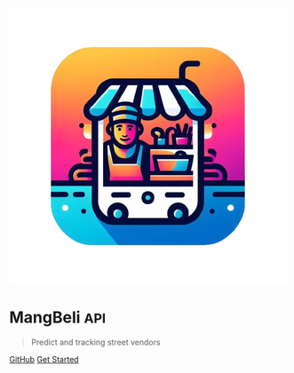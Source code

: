 ![logo](https://raw.githubusercontent.com/Bangkit-Capstone-CH2-PS124-Team/mangbeli-api-doc/main/assets/img/Logo.png)

# MangBeli <small>API</small>

> Predict and tracking street vendors

[GitHub](https://github.com/Bangkit-Capstone-CH2-PS124-Team/mangbeli-api)
[Get Started](#api-documentation-mang-beli)